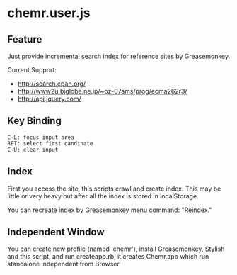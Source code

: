 
chemr.user.js
=============

## Feature ##

Just provide incremental search index for reference sites by Greasemonkey.

Current Support:

 * http://search.cpan.org/
 * http://www2u.biglobe.ne.jp/~oz-07ams/prog/ecma262r3/
 * http://api.jquery.com/

## Key Binding ##

	C-L: focus input area
	RET: select first candinate
	C-U: clear input

## Index ##

First you access the site, this scripts crawl and create index.
This may be little or very heavy but after all the index is stored in localStorage.

You can recreate index by Greasemonkey menu command: "Reindex."


## Independent Window ##

You can create new profile (named 'chemr'), install Greasemonkey, Stylish and this script,
and run createapp.rb, it creates Chemr.app which run standalone independent from Browser.

